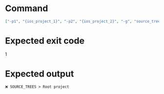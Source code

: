 # Command
```json
["-p1", "{ios_project_1}", "-p2", "{ios_project_2}", "-g", "source_trees", "-t", "Project"]
```

# Expected exit code
1

# Expected output
```
❌ SOURCE_TREES > Root project


```
